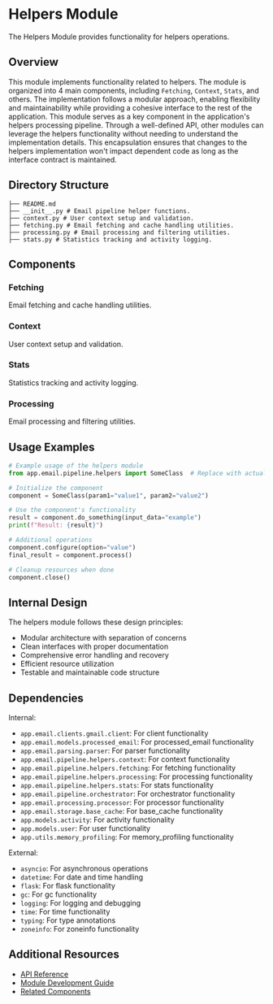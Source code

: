 # Helpers Module

The Helpers Module provides functionality for helpers operations.

## Overview

This module implements functionality related to helpers. The module is organized into 4 main components, including `Fetching`, `Context`, `Stats`, and others. The implementation follows a modular approach, enabling flexibility and maintainability while providing a cohesive interface to the rest of the application. This module serves as a key component in the application's helpers processing pipeline. Through a well-defined API, other modules can leverage the helpers functionality without needing to understand the implementation details. This encapsulation ensures that changes to the helpers implementation won't impact dependent code as long as the interface contract is maintained.

## Directory Structure

```
├── README.md
├── __init__.py # Email pipeline helper functions.
├── context.py # User context setup and validation.
├── fetching.py # Email fetching and cache handling utilities.
├── processing.py # Email processing and filtering utilities.
├── stats.py # Statistics tracking and activity logging.
```

## Components

### Fetching
Email fetching and cache handling utilities.

### Context
User context setup and validation.

### Stats
Statistics tracking and activity logging.

### Processing
Email processing and filtering utilities.

## Usage Examples

```python
# Example usage of the helpers module
from app.email.pipeline.helpers import SomeClass  # Replace with actual class

# Initialize the component
component = SomeClass(param1="value1", param2="value2")

# Use the component's functionality
result = component.do_something(input_data="example")
print(f"Result: {result}")

# Additional operations
component.configure(option="value")
final_result = component.process()

# Cleanup resources when done
component.close()

```

## Internal Design

The helpers module follows these design principles:
- Modular architecture with separation of concerns
- Clean interfaces with proper documentation
- Comprehensive error handling and recovery
- Efficient resource utilization
- Testable and maintainable code structure

## Dependencies

Internal:
- `app.email.clients.gmail.client`: For client functionality
- `app.email.models.processed_email`: For processed_email functionality
- `app.email.parsing.parser`: For parser functionality
- `app.email.pipeline.helpers.context`: For context functionality
- `app.email.pipeline.helpers.fetching`: For fetching functionality
- `app.email.pipeline.helpers.processing`: For processing functionality
- `app.email.pipeline.helpers.stats`: For stats functionality
- `app.email.pipeline.orchestrator`: For orchestrator functionality
- `app.email.processing.processor`: For processor functionality
- `app.email.storage.base_cache`: For base_cache functionality
- `app.models.activity`: For activity functionality
- `app.models.user`: For user functionality
- `app.utils.memory_profiling`: For memory_profiling functionality

External:
- `asyncio`: For asynchronous operations
- `datetime`: For date and time handling
- `flask`: For flask functionality
- `gc`: For gc functionality
- `logging`: For logging and debugging
- `time`: For time functionality
- `typing`: For type annotations
- `zoneinfo`: For zoneinfo functionality

## Additional Resources

- [API Reference](../../../../docs/sphinx/build/html/api.html)
- [Module Development Guide](../../../../docs/dev/helpers.md)
- [Related Components](../../../../docs/architecture.md)
